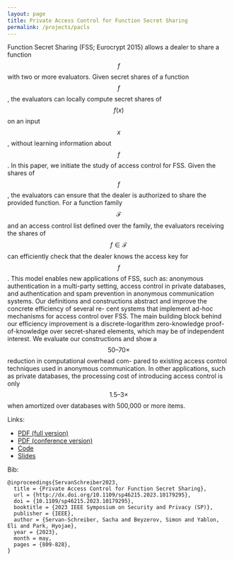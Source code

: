 ```yaml
---
layout: page
title: Private Access Control for Function Secret Sharing
permalink: /projects/pacls
---
```


Function Secret Sharing (FSS; Eurocrypt 2015) allows a dealer to share a function $$f$$ with two or more evaluators. Given secret shares of a function $$f$$, the evaluators can locally compute secret shares of $$f(x)$$ on an input $$x$$, without learning information about $$f$$. In this paper, we initiate the study of access control for FSS. Given the shares of $$f$$, the evaluators can ensure that the dealer is authorized to share the provided function. For a function family $$\mathcal{F}$$ and an access control list defined over the family, the evaluators receiving the shares of $$f \in \mathcal{F}$$ can efficiently check that the dealer knows the access key for $$f$$. This model enables new applications of FSS, such as: anonymous authentication in a multi-party setting, access control in private databases, and authentication and spam prevention in anonymous communication systems. Our definitions and constructions abstract and improve the concrete efficiency of several re- cent systems that implement ad-hoc mechanisms for access control over FSS. The main building block behind our efficiency improvement is a discrete-logarithm zero-knowledge proof-of-knowledge over secret-shared elements, which may be of independent interest. We evaluate our constructions and show a $$50–70\times$$ reduction in computational overhead com- pared to existing access control techniques used in anonymous communication. In other applications, such as private databases, the processing cost of introducing access control is only $$1.5–3\times$$ when amortized over databases with 500,000 or more items.

Links:
- [PDF (full version)](https://eprint.iacr.org/2022/1707)
- [PDF (conference version)](https://ieeexplore.ieee.org/document/10179295)
- [Code](https://github.com/sachaservan/pacl)
- [Slides](https://sachaservanschreiber.com/slides/pacls.pdf)



Bib: 
```
@inproceedings{ServanSchreiber2023,
  title = {Private Access Control for Function Secret Sharing},
  url = {http://dx.doi.org/10.1109/sp46215.2023.10179295},
  doi = {10.1109/sp46215.2023.10179295},
  booktitle = {2023 IEEE Symposium on Security and Privacy (SP)},
  publisher = {IEEE},
  author = {Servan-Schreiber, Sacha and Beyzerov, Simon and Yablon, Eli and Park, Hyojae},
  year = {2023},
  month = may,
  pages = {809-828},
}
```